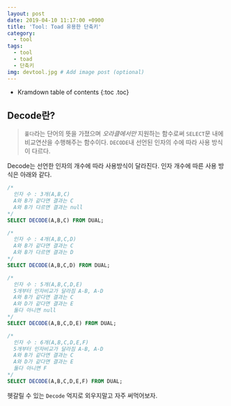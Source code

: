 ```yaml
---
layout: post
date: 2019-04-10 11:17:00 +0900
title: 'Tool: Toad 유용한 단축키'
category:
  - tool
tags:
  - tool
  - toad
  - 단축키
img: devtool.jpg # Add image post (optional)
---
```


* Kramdown table of contents
{:toc .toc}

## Decode란?

>`풀다`라는 단어의 뜻을 가졌으며 *오라클에서만* 지원하는 함수로써 `SELECT`문 내에 비교연산을 수행해주는 함수이다.
`DECODE`내 선언된 인자의 수에 따라 사용 방식이 다르다.

Decode는 선언한 인자의 개수에 따라 사용방식이 달라진다.
인자 개수에 따른 사용 방식은 아래와 같다.
```sql
/*
  인자 수 : 3개(A,B,C)
  A와 B가 같다면 결과는 C
  A와 B가 다르면 결과는 null
*/
SELECT DECODE(A,B,C) FROM DUAL;
```

```sql
/*
  인자 수 : 4개(A,B,C,D)
  A와 B가 같다면 결과는 C
  A와 B가 다르면 결과는 D
*/
SELECT DECODE(A,B,C,D) FROM DUAL;
```

```sql
/*
  인자 수 : 5개(A,B,C,D,E)
  5개부터 인자비교가 달라짐 A-B, A-D
  A와 B가 같다면 결과는 C
  A와 D가 같다면 결과는 E
  둘다 아니면 null
*/
SELECT DECODE(A,B,C,D,E) FROM DUAL;
```

```sql
/*
  인자 수 : 6개(A,B,C,D,E,F)
  5개부터 인자비교가 달라짐 A-B, A-D
  A와 B가 같다면 결과는 C
  A와 D가 같다면 결과는 E
  둘다 아니면 F
*/
SELECT DECODE(A,B,C,D,E,F) FROM DUAL;
```

헷갈릴 수 있는 `Decode` 억지로 외우지말고 자주 써먹어보자.
